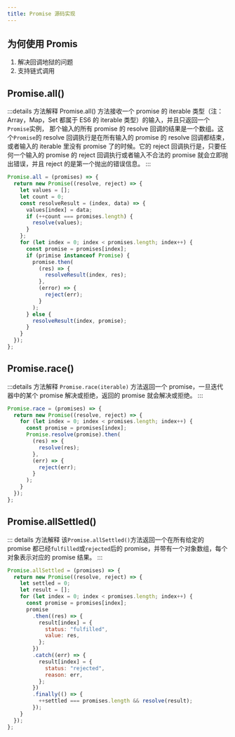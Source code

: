 ```yaml
---
title: Promise 源码实现
---
```


## 为何使用 Promis

1. 解决回调地狱的问题
2. 支持链式调用

## Promise.all()

:::details 方法解释
Promise.all() 方法接收一个 promise 的 iterable 类型（注：Array，Map，Set 都属于 ES6 的 iterable 类型）的输入，并且只返回一个`Promise`实例， 那个输入的所有 promise 的 resolve 回调的结果是一个数组。这个`Promise`的 resolve 回调执行是在所有输入的 promise 的 resolve 回调都结束，或者输入的 iterable 里没有 promise 了的时候。它的 reject 回调执行是，只要任何一个输入的 promise 的 reject 回调执行或者输入不合法的 promise 就会立即抛出错误，并且 reject 的是第一个抛出的错误信息。
:::

```js
Promise.all = (promises) => {
  return new Promise((resolve, reject) => {
    let values = [];
    let count = 0;
    const resolveResult = (index, data) => {
      values[index] = data;
      if (++count === promises.length) {
        resolve(values);
      }
    };
    for (let index = 0; index < promises.length; index++) {
      const promise = promises[index];
      if (primise instanceof Promise) {
        promise.then(
          (res) => {
            resolveResult(index, res);
          },
          (error) => {
            reject(err);
          }
        );
      } else {
        resolveResult(index, promise);
      }
    }
  });
};
```

## Promise.race()

:::details 方法解释
`Promise.race(iterable)` 方法返回一个 promise，一旦迭代器中的某个 promise 解决或拒绝，返回的 promise 就会解决或拒绝。
:::

```js
Promise.race = (promises) => {
  return new Promise((resolve, reject) => {
    for (let index = 0; index < promises.length; index++) {
      const promise = promises[index];
      Promise.resolve(promise).then(
        (res) => {
          resolve(res);
        },
        (err) => {
          reject(err);
        }
      );
    }
  });
};
```

## Promise.allSettled()

::: details 方法解释
该`Promise.allSettled()`方法返回一个在所有给定的 promise 都已经`fulfilled`或`rejected`后的 promise，并带有一个对象数组，每个对象表示对应的 promise 结果。
:::

```js
Promise.allSettled = (promises) => {
  return new Promise((resolve, reject) => {
    let settled = 0;
    let result = [];
    for (let index = 0; index < promises.length; index++) {
      const promise = promises[index];
      promise
        .then((res) => {
          result[index] = {
            status: "fulfilled",
            value: res,
          };
        })
        .catch((err) => {
          result[index] = {
            status: "rejected",
            reason: err,
          };
        })
        .finally(() => {
          ++settled === promises.length && resolve(result);
        });
    }
  });
};
```
